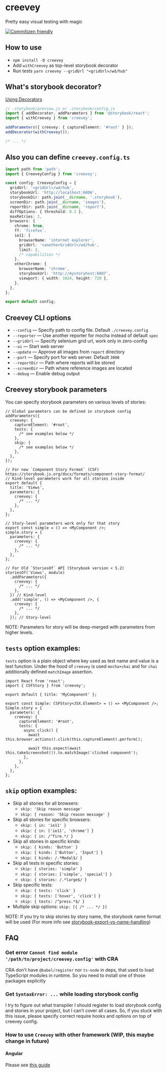 # creevey

Pretty easy visual testing with magic

[![Commitizen friendly](https://img.shields.io/badge/commitizen-friendly-brightgreen.svg)](http://commitizen.github.io/cz-cli/)

## How to use

- `npm install -D creevey`
- Add `withCreevey` as top-level storybook decorator
- Run tests `yarn creevey --gridUrl "<gridUrl>/wd/hub"`

## What's storybook decorator?

[Using Decorators](https://storybook.js.org/docs/basics/writing-stories/#using-decorators)

```ts
// .storybook/preview.js or .storybook/config.js
import { addDecorator, addParameters } from '@storybook/react';
import { withCreevey } from 'creevey';

addParameters({ creevey: { captureElement: '#root' } });
addDecorator(withCreevey());

/* ... */
```

## Also you can define `creevey.config.ts`

```ts
import path from 'path';
import { CreeveyConfig } from 'creevey';

const config: CreeveyConfig = {
  gridUrl: '<gridUrl>/wd/hub',
  storybookUrl: 'http://localhost:6006',
  storybookDir: path.join(__dirname, '.storybook'),
  screenDir: path.join(__dirname, 'images'),
  reportDir: path.join(__dirname, 'report'),
  diffOptions: { threshold: 0.1 },
  maxRetries: 2,
  browsers: {
    chrome: true,
    ff: 'firefox',
    ie11: {
      browserName: 'internet explorer',
      gridUrl: '<anotherGridUrl>/wd/hub',
      limit: 2,
      /* capabilities */
    },
    otherChrome: {
      browserName: 'chrome',
      storybookUrl: 'http://mystoryhost:6007',
      viewport: { width: 1024, height: 720 },
    },
  },
};

export default config;
```

## Creevey CLI options

- `--config` — Specify path to config file. Default `./creevey.config`
- `--reporter` — Use another reporter for mocha instead of default `spec`
- `--gridUrl` — Specify selenium grid url, work only in zero-config
- `--ui` — Start web server
- `--update` — Approve all images from `report` directory
- `--port` — Specify port for web server. Default `3000`
- `--reportDir` — Path where reports will be stored
- `--screenDir` — Path where reference images are located
- `--debug` — Enable debug output

## Creevey storybook parameters

You can specify storybook parameters on various levels of stories:

```tsx
// Global parameters can be defined in storybook config
addParameters({
  creevey: {
    captureElement: '#root',
    tests: {
      /* see examples below */
    },
    skip: {
      /* see examples below */
    },
  },
});
```

```tsx
// For new `Component Story Format` (CSF) https://storybook.js.org/docs/formats/component-story-format/
// Kind-level parameters work for all stories inside
export default {
  title: 'Views',
  parameters: {
    creevey: {
      /* ... */
    },
  },
};

// Story-level parameters work only for that story
export const simple = () => <MyComponent />;
simple.story = {
  parameters: {
    creevey: {
      /* ... */
    },
  },
};
```

```tsx
// For Old `StoriesOf` API (Storybook version < 5.2)
storiesOf('Views', module)
  .addParameters({
    creevey: {
      /* ... */
    },
  }) // Kind-level
  .add('simple', () => <MyComponent />, {
    creevey: {
      /* ... */
    },
  }); // Story-level
```

NOTE: Parameters for story will be deep-merged with parameters from higher levels.

## `tests` option examples:

`tests` option is a plain object where key used as test name and value is a test function.
Under the hood of `creevey` is used `mocha+chai` and for `chai` additionally defined `matchImage` assertion.

```tsx
import React from 'react';
import { CSFStory } from 'creevey';

export default { title: 'MyComponent' };

export const Simple: CSFStory<JSX.Element> = () => <MyComponent />;
Simple.story = {
  parameters: {
    creevey: {
      captureElement: '#root',
      tests: {
        async click() {
          await this.browser.actions().click(this.captureElement).perform();

          await this.expect(await this.takeScreenshot()).to.matchImage('clicked component');
        },
      },
    },
  },
};
```

## `skip` option examples:

- Skip all stories for all browsers:
  - `skip: 'Skip reason message'`
  - `skip: { reason: 'Skip reason message' }`
- Skip all stories for specific browsers:
  - `skip: { in: 'ie11' }`
  - `skip: { in: ['ie11', 'chrome'] }`
  - `skip: { in: /^fire.*/ }`
- Skip all stories in specific kinds:
  - `skip: { kinds: 'Button' }`
  - `skip: { kinds: ['Button', 'Input'] }`
  - `skip: { kinds: /.*Modal$/ }`
- Skip all tests in specific stories:
  - `skip: { stories: 'simple' }`
  - `skip: { stories: ['simple', 'special'] }`
  - `skip: { stories: /.*large$/ }`
- Skip specific tests:
  - `skip: { tests: 'click' }`
  - `skip: { tests: ['hover', 'click'] }`
  - `skip: { tests: /^press.*$/ }`
- Multiple skip options: `skip: [{ /* ... */ }]`

NOTE: If you try to skip stories by story name, the storybook name format will be used (For more info see [storybook-export-vs-name-handling](https://storybook.js.org/docs/formats/component-story-format/#storybook-export-vs-name-handling))

## FAQ

### Get error `Cannot find module '/path/to/project/creevey.config'` with CRA

CRA don't have `@babel/register` nor `ts-node` in deps, that used to load TypeScript modules in runtime. So you need to install one of those packages explicitly

### Get `SyntaxError: ...` while loading storybook config

I try to figure out what transpiler I should register to load storybook config and stories in your project, but I can't cover all cases. So, if you stuck with this issue, please specify correct require hooks and options on top of creevey config.

### How to use `Creevey` with other framework (WIP, this maybe change in future)

#### Angular

Please see [this guide](docs/angular.md)
